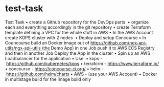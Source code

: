 # test-task

 Test Task
    • create a Github repository for the DevOps parts 
    • organize each and everything accordingly in the git repository
    • create Terraform template defining a VPC for the whole stuff in AWS
    • In the AWS Account create KOPS cluster with 2 nodes 
    • Deploy and setup Concourse
    • In Councourse build an Docker image out of https://github.com/ngx-api-utils/ngx-api-utils (the Demo App) in one Job push it to AWS ECS Registry and then in another Job Deploy the App in the cluster
    • Spin up an AWS Loadbalancer for the application
    • Use:
    • kops - https://github.com/kubernetes/kops
    • terraform - https://www.terraform.io/
    • concourse - https://concourse-ci.org/
    • helm - https://github.com/helm/charts
    • AWS - (use your AWS Account)
    • Docker in multistage build for the image build only
